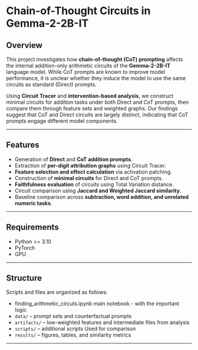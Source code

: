 # Chain-of-Thought Circuits in Gemma-2-2B-IT

## Overview

This project investigates how **chain-of-thought (CoT) prompting** affects the internal addition-only arithmetic circuits of the **Gemma-2-2B-IT** language model. While CoT prompts are known to improve model performance, it is unclear whether they induce the model to use the same circuits as standard (Direct) prompts.  

Using **Circuit Tracer** and **intervention-based analysis**, we construct minimal circuits for addition tasks under both Direct and CoT prompts, then compare them through feature sets and weighted graphs. Our findings suggest that CoT and Direct circuits are largely distinct, indicating that CoT prompts engage different model components.

---

## Features

- Generation of **Direct** and **CoT addition prompts**.
- Extraction of **per-digit attribution graphs** using Circuit Tracer.
- **Feature selection and effect calculation** via activation patching.
- Construction of **minimal circuits** for Direct and CoT prompts.
- **Faithfulness evaluation** of circuits using Total Variation distance.
- Circuit comparison using **Jaccard and Weighted Jaccard similarity**.
- Baseline comparison across **subtraction, word addition, and unrelated numeric tasks**.

---

## Requirements

- Python >= 3.10  
- PyTorch  
- GPU 

---

## Structure

Scripts and files are organized as follows:
- finding_arithmetic_circuts.ipynb main notebook - with the important logic 
- `data/` – prompt sets and counterfactual prompts  
- `artifacts/` – low-weighted features and intermediate files from analysis  
- `scripts/` – additional scripts Used for comparison
- `results/` – figures, tables, and similarity metrics

---
